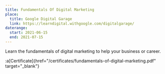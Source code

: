 ```yaml
---
title: Fundamentals Of Digital Marketing
place:
  title: Google Digital Garage
  link: https://learndigital.withgoogle.com/digitalgarage/
daterange:
  start: 2021-06-15
  end: 2021-07-15
---
```


Learn the fundamentals of digital marketing to help your business or career. 

:a[Certificate]{href="/certificates/fundamentals-of-digital-marketing.pdf" target="_blank"}
